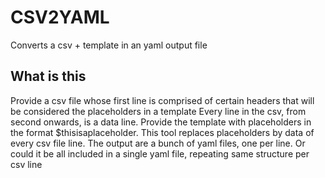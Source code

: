 # CSV2YAML

Converts a csv + template in an yaml output file 

## What is this

Provide a csv file whose first line is comprised of certain headers
that will be considered the placeholders in a template
Every line in the csv, from second onwards, is a data line.
Provide the template with placeholders in the format $thisisaplaceholder.
This tool replaces placeholders by data of every csv file line. The
output are a bunch of yaml files, one per line. Or could it be all
included in a single yaml file, repeating same structure per csv line
